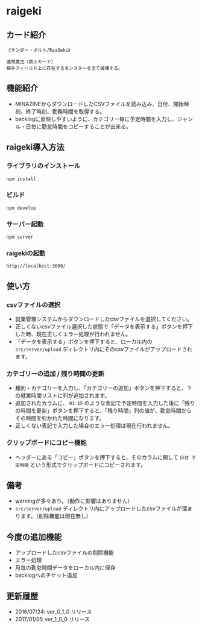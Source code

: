 # raigeki

## カード紹介

```
《サンダー・ボルト/RaiGeki》

通常魔法（禁止カード）
相手フィールド上に存在するモンスターを全て破壊する。
```
## 機能紹介
- MINAZINEからダウンロードしたCSVファイルを読み込み、日付、開始時刻、終了時刻、勤務時間を取得する。
- backlogに反映しやすいように、カテゴリー毎に予定時間を入力し、ジャンル・日毎に勤怠時間をコピーすることが出来る。

## raigeki導入方法

### ライブラリのインストール

```
npm install
```

### ビルド

```
npm develop
```

### サーバー起動

```
npm server
```

### raigekiの起動

```
http://localhost:3000/
```
## 使い方

### csvファイルの選択
- 就業管理システムからダウンロードしたcsvファイルを選択してください。
- 正しくないcsvファイル選択した状態で「データを表示する」ボタンを押下した時、現在正しくエラー処理が行われません。
- 「データを表示する」ボタンを押下すると、ローカル内の `src/server/upload` ディレクトリ内にそのcsvファイルがアップロードされます。

### カテゴリーの追加 / 残り時間の更新
- 種別・カテゴリーを入力し、「カテゴリーの追加」ボタンを押下すると、下の就業時間リストに列が追加されます。
- 追加されたカラムに、 `01:15` のような表記で予定時間を入力した後に「残りの時間を更新」ボタンを押下すると、「残り時間」列の値が、勤怠時間からその時間を引かれた時間になります。
- 正しくない表記で入力した場合のエラー処理は現在行われません。

### クリップボードにコピー機能
- ヘッダーにある「コピー」ボタンを押下すると、そのカラムに関して `日付 予定時間` という形式でクリップボードにコピーされます。

## 備考
- warningが多々あり。（動作に影響はありません）
-  `src/server/upload` ディレクトリ内にアップロードしたcsvファイルが溜まります。（削除機能は現在無し）

## 今度の追加機能
- アップロードしたcsvファイルの削除機能
- エラー処理
- 月毎の勤怠時間データをローカル内に保存
- backlogへのチケット追加

## 更新履歴
- 2016/07/24: ver_0_1_0 リリース
- 2017/01/01: ver_1_0_0 リリース
